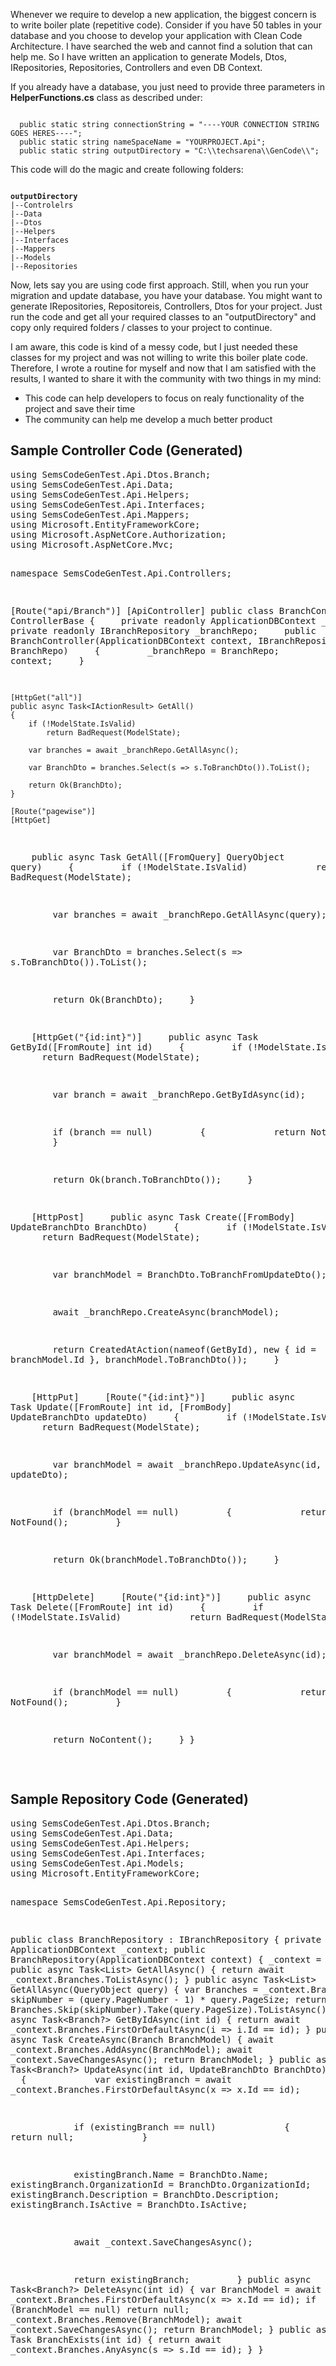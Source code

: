 <p>Whenever we require to develop a new application, the biggest concern is to write boiler plate (repetitive code). Consider if you have 50 tables in your database and you choose to develop your application with Clean Code Architecture. I have searched the web and cannot find a solution that can help me. So I have written an application to generate Models, Dtos, IRepositories, Repositories, Controllers and even DB Context. 
</p>
If you already have a database, you just need to provide three parameters in <b>HelperFunctions.cs</b> class as described under:
<P>
<code>
  public static string connectionString = "----YOUR CONNECTION STRING GOES HERES----";
  public static string nameSpaceName = "YOURPROJECT.Api";
  public static string outputDirectory = "C:\\techsarena\\GenCode\\";
</code>
</P>
<P>
This code will do the magic and create following folders:
</P>
<p>
<code>
<b>outputDirectory</b>
|--Controlelrs
|--Data
|--Dtos
|--Helpers
|--Interfaces
|--Mappers
|--Models
|--Repositories
</code>
</p>
<p>
Now, lets say you are using code first approach. Still, when you run your migration and update database, you have your database. You might want to generate IRepositories, Repositoreis, Controllers, Dtos for your project. Just run the code and get all your required classes to an "outputDirectory" and copy only required folders / classes to your project to continue. 
</p>
<p>
I am aware, this code is kind of a messy code, but I just needed these classes for my project and was not willing to write this boiler plate code. Therefore, I wrote a routine for myself and now that I am satisfied with the results, I wanted to share it with the community with two things in my mind:
  <ul>
  <li>This code can help developers to focus on realy functionality of the project and save their time</li>
    <li>The community can help me develop a much better product</li>
  </ul>
</p>
<h2>Sample Controller Code (Generated)</h2>
<p>
  <pre>
using SemsCodeGenTest.Api.Dtos.Branch;
using SemsCodeGenTest.Api.Data;
using SemsCodeGenTest.Api.Helpers;
using SemsCodeGenTest.Api.Interfaces;
using SemsCodeGenTest.Api.Mappers;
using Microsoft.EntityFrameworkCore;
using Microsoft.AspNetCore.Authorization;
using Microsoft.AspNetCore.Mvc;

namespace SemsCodeGenTest.Api.Controllers;

[Route("api/Branch")]
[ApiController]
public class BranchController : ControllerBase
{
    private readonly ApplicationDBContext _context;
    private readonly IBranchRepository _branchRepo;
    public BranchController(ApplicationDBContext context, IBranchRepository BranchRepo)
    {
        _branchRepo = BranchRepo;
        _context = context;
    }

    [HttpGet("all")]
    public async Task<IActionResult> GetAll()
    {
        if (!ModelState.IsValid)
            return BadRequest(ModelState);

        var branches = await _branchRepo.GetAllAsync();

        var BranchDto = branches.Select(s => s.ToBranchDto()).ToList();

        return Ok(BranchDto);
    }

    [Route("pagewise")]
    [HttpGet]
    public async Task<IActionResult> GetAll([FromQuery] QueryObject query)
    {
        if (!ModelState.IsValid)
            return BadRequest(ModelState);

        var branches = await _branchRepo.GetAllAsync(query);

        var BranchDto = branches.Select(s => s.ToBranchDto()).ToList();

        return Ok(BranchDto);
    }

    [HttpGet("{id:int}")]
    public async Task<IActionResult> GetById([FromRoute] int id)
    {
        if (!ModelState.IsValid)
            return BadRequest(ModelState);

        var branch = await _branchRepo.GetByIdAsync(id);

        if (branch == null)
        {
            return NotFound();
        }

        return Ok(branch.ToBranchDto());
    }

    [HttpPost]
    public async Task<IActionResult> Create([FromBody] UpdateBranchDto BranchDto)
    {
        if (!ModelState.IsValid)
            return BadRequest(ModelState);

        var branchModel = BranchDto.ToBranchFromUpdateDto();

        await _branchRepo.CreateAsync(branchModel);

        return CreatedAtAction(nameof(GetById), new { id = branchModel.Id }, branchModel.ToBranchDto());
    }

    [HttpPut]
    [Route("{id:int}")]
    public async Task<IActionResult> Update([FromRoute] int id, [FromBody] UpdateBranchDto updateDto)
    {
        if (!ModelState.IsValid)
            return BadRequest(ModelState);

        var branchModel = await _branchRepo.UpdateAsync(id, updateDto);

        if (branchModel == null)
        {
            return NotFound();
        }

        return Ok(branchModel.ToBranchDto());
    }

    [HttpDelete]
    [Route("{id:int}")]
    public async Task<IActionResult> Delete([FromRoute] int id)
    {
        if (!ModelState.IsValid)
            return BadRequest(ModelState);

        var branchModel = await _branchRepo.DeleteAsync(id);

        if (branchModel == null)
        {
            return NotFound();
        }

        return NoContent();
    }
}
    
  </pre>
</p>
</p>
<h2>Sample Repository Code (Generated)</h2>
<p>
  <pre>
using SemsCodeGenTest.Api.Dtos.Branch;
using SemsCodeGenTest.Api.Data;
using SemsCodeGenTest.Api.Helpers;
using SemsCodeGenTest.Api.Interfaces;
using SemsCodeGenTest.Api.Models;
using Microsoft.EntityFrameworkCore;

namespace SemsCodeGenTest.Api.Repository;

public class BranchRepository : IBranchRepository
{
    private readonly ApplicationDBContext _context;
    public BranchRepository(ApplicationDBContext context)
    {
        _context = context;
    }
    public async Task<List<Branch>> GetAllAsync()
    {
        return await _context.Branches.ToListAsync();
    }
    public async Task<List<Branch>> GetAllAsync(QueryObject query)
    {
        var Branches = _context.Branches;
        var skipNumber = (query.PageNumber - 1) * query.PageSize;
        return await Branches.Skip(skipNumber).Take(query.PageSize).ToListAsync();
    }
    public async Task<Branch?> GetByIdAsync(int id)
    {
        return await _context.Branches.FirstOrDefaultAsync(i => i.Id == id);
    }
    public async Task<Branch> CreateAsync(Branch BranchModel)
    {
        await _context.Branches.AddAsync(BranchModel);
        await _context.SaveChangesAsync();
        return BranchModel;
    }
    public async Task<Branch?> UpdateAsync(int id, UpdateBranchDto BranchDto)
        {
            var existingBranch = await _context.Branches.FirstOrDefaultAsync(x => x.Id == id);

            if (existingBranch == null)
            {
                return null;
            }

            existingBranch.Name = BranchDto.Name;
            existingBranch.OrganizationId = BranchDto.OrganizationId;
            existingBranch.Description = BranchDto.Description;
            existingBranch.IsActive = BranchDto.IsActive;


            await _context.SaveChangesAsync();

            return existingBranch;
        }
    public async Task<Branch?> DeleteAsync(int id)
    {
        var BranchModel = await _context.Branches.FirstOrDefaultAsync(x => x.Id == id);
        if (BranchModel == null)
            return null;
        _context.Branches.Remove(BranchModel);
        await _context.SaveChangesAsync();
        return BranchModel;
    }
    public async Task<bool> BranchExists(int id)
    {
        return await _context.Branches.AnyAsync(s => s.Id == id);
    }
}
    
  </pre>
  </p>

